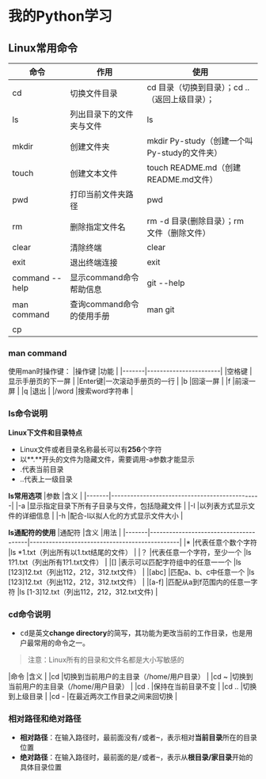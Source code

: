 # 我的Python学习 #

## Linux常用命令 ##
|命令		|作用				|使用						|
|---------------|-------------------------------|-----------------------------------------------|
|cd		|切换文件目录			|cd 目录（切换到目录）；cd ..（返回上级目录）；	|
|ls		|列出目录下的文件夹与文件	|ls						|
|mkdir		|创建文件夹			|mkdir Py-study（创建一个叫Py-study的文件夹）	|
|touch		|创建文本文件			|touch README.md（创建README.md文件）		|
|pwd		|打印当前文件夹路径		|pwd						|
|rm		|删除指定文件名			|rm -d 目录(删除目录）；rm 文件（删除文件）	|
|clear		|清除终端			|clear						|
|exit		|退出终端连接			|exit						|
|command --help	|显示command命令帮助信息	|git --help					|
|man command	|查询command命令的使用手册	|man git					|
|cp		|				|						|

### man command ###
使用man时操作键：
|操作键	|功能			|
|-------|-----------------------|
|空格键	|显示手册页的下一屏	|
|Enter键|一次滚动手册页的一行	|
|b	|回滚一屏		|
|f	|前滚一屏		|
|q	|退出			|
|/word	|搜索word字符串		|

### ls命令说明 ###
**Linux下文件和目录特点**
- Linux文件或者目录名称最长可以有**256**个字符
- 以**.**开头的文件为隐藏文件，需要调用-a参数才能显示
- .代表当前目录
- ..代表上一级目录

**ls常用选项**
|参数	|含义						|
|-------|-----------------------------------------------|
|-a	|显示指定目录下所有子目录与文件，包括隐藏文件	|
|-l	|以列表方式显示文件的详细信息			|
|-h	|配合-l以拟人化的方式显示文件大小		|

**ls通配符的使用**
|通配符	|含义					|用法						|
|-------|---------------------------------------|-----------------------------------------------|
|\*	|代表任意个数个字符			|ls \*1.txt（列出所有以1.txt结尾的文件）		|
|？	|代表任意一个字符，至少一个		|ls 1?1.txt（列出所有1?1.txt文件）		|
|[]	|表示可以匹配字符组中的任意一一个	|ls [123]12.txt（列出112，212，312.txt文件）	|
|[abc]	|匹配a、b、c中任意一个			|ls [123]12.txt（列出112，212，312.txt文件）	|
|[a-f]	|匹配从a到f范围内的任意一字符		|ls [1-3]12.txt（列出112，212，312.txt文件)	|

### cd命令说明 ###
- <kbd>cd</kbd>是英文**change directory**的简写，其功能为更改当前的工作目录，也是用户最常用的命令之一。

> 注意：Linux所有的目录和文件名都是大小写敏感的

|命令	|含义						|
|cd	|切换到当前用户的主目录（/home/用户目录）	|
|cd ~	|切换到当前用户的主目录（/home/用户目录）	|
|cd .	|保持在当前目录不变				|
|cd ..	|切换到上级目录					|
|cd -	|在最近两次工作目录之间来回切换			|

### 相对路径和绝对路径 ###
- **相对路径**：在输入路径时，最前面没有<kbd>/或者~</kbd>，表示相对**当前目录**所在的目录位置
- **绝对路径**：在输入路径时，最前面的是<KBD>/或者~</kbd>，表示从**根目录/家目录**开始的具体目录位置




